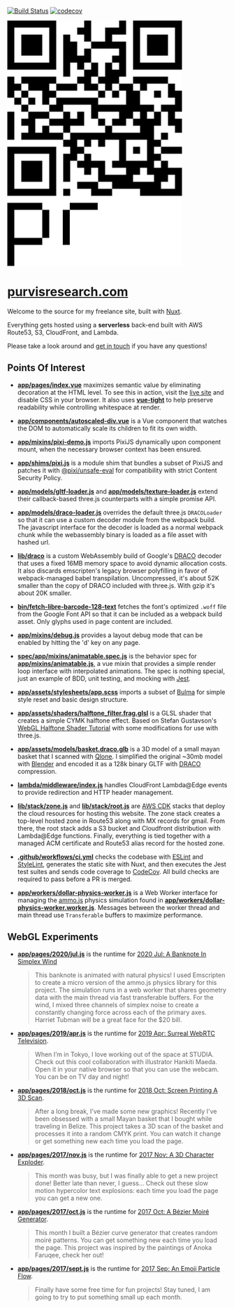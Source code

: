 [![Build Status](https://github.com/ianpurvis/purvisresearch.com/workflows/CI/badge.svg)](https://github.com/ianpurvis/purvisresearch.com)
[![codecov](https://codecov.io/gh/ianpurvis/purvisresearch.com/branch/master/graph/badge.svg)](https://codecov.io/gh/ianpurvis/purvisresearch.com)

[![Purvis Research](app/assets/images/qr-logo-200x280.svg)](https://purvisresearch.com)

# [purvisresearch.com](https://purvisresearch.com)

Welcome to the source for my freelance site, built with [Nuxt](https://nuxtjs.org).

Everything gets hosted using a **serverless** back-end built with AWS Route53, S3, CloudFront, and Lambda.

Please take a look around and [get in touch](mailto:ian@purvisresearch.com) if you have any questions!

## Points Of Interest

- [**app/pages/index.vue**](app/pages/index.vue#L12-L21)
  maximizes semantic value by eliminating decoration at the HTML level. To see
  this in action, visit the [live site](https://purvisresearch.com) and disable
  CSS in your browser. It also uses [**vue-tight**](https://github.com/ianpurvis/vue-tight)
  to help preserve readability while controlling whitespace at render.

- [**app/components/autoscaled-div.vue**](app/components/autoscaled-div.vue)
  is a Vue component that watches the DOM to automatically scale its children
  to fit its own width.

- [**app/mixins/pixi-demo.js**](app/mixins/pixi-demo.js#L30-L45)
  imports PixiJS dynamically upon component mount, when the necessary browser
  context has been ensured.

- [**app/shims/pixi.js**](app/shims/pixi.js) is a module shim that bundles a
  subset of PixiJS and patches it with
  [@pixi/unsafe-eval](https://github.com/pixijs/pixi.js/tree/dev/packages/unsafe-eval)
  for compatibility with strict Content Security Policy.

- [**app/models/gltf-loader.js**](app/models/gltf-loader.js) and
  [**app/models/texture-loader.js**](app/models/texture-loader.js) extend their
  callback-based three.js counterparts with a simple promise API.

- [**app/models/draco-loader.js**](app/models/draco-loader.js) overrides the
  default three.js `DRACOLoader` so that it can use a custom decoder module
  from the webpack build. The javascript interface for the decoder is loaded as
  a normal webpack chunk while the webassembly binary is loaded as a file asset
  with hashed url.

- [**lib/draco**](lib/draco) is a custom WebAssembly build of Google's
  [DRACO](https://github.com/google/draco) decoder that uses a fixed 16MB
  memory space to avoid dynamic allocation costs. It also discards emscripten's
  legacy browser polyfilling in favor of webpack-managed babel transpilation.
  Uncompressed, it's about 52K smaller than the copy of DRACO included with
  three.js. With gzip it's about 20K smaller.

- [**bin/fetch-libre-barcode-128-text**](bin/fetch-libre-barcode-128-text)
  fetches the font's optimized `.woff` file from the Google Font API so that it
  can be included as a webpack build asset. Only glyphs used in page content are
  included.

- [**app/mixins/debug.js**](app/mixins/debug.js) provides a layout debug mode
  that can be enabled by hitting the 'd' key on any page.

- [**spec/app/mixins/animatable.spec.js**](spec/app/mixins/animatable.spec.js)
  is the behavior spec for [**app/mixins/animatable.js**](app/mixins/animatable.js),
  a vue mixin that provides a simple render loop interface with interpolated
  animations. The spec is nothing special, just an example of BDD, unit
  testing, and mocking with [Jest](https://jestjs.io).

- [**app/assets/stylesheets/app.scss**](app/assets/stylesheets/app.scss)
  imports a subset of [Bulma](https://bulma.io) for simple style reset and
  basic design structure.

- [**app/assets/shaders/halftone_filter.frag.glsl**](app/assets/shaders/halftone_filter.frag.glsl)
  is a GLSL shader that creates a simple CYMK halftone effect. Based on Stefan
  Gustavson's [WebGL Halftone Shader Tutorial](http://weber.itn.liu.se/~stegu/webglshadertutorial/shadertutorial.html)
  with some modifications for use with three.js.

- [**app/assets/models/basket.draco.glb**](app/assets/models/basket.draco.glb)
  is a 3D model of a small mayan basket that I scanned with
  [Qlone](https://www.qlone.pro). I simplified the original ~30mb model with
  [Blender](https://www.blender.org)  and encoded it as a 128k binary GLTF with
  [DRACO](https://github.com/google/draco) compression.

- [**lambda/middleware/index.js**](lambda/middleware/index.js) handles
  CloudFront Lambda@Edge events to provide redirection and HTTP header
  management.

- [**lib/stack/zone.js**](lib/stack/zone.js) and [**lib/stack/root.js**](lib/stack/root.js)
  are [AWS CDK](https://github.com/aws/aws-cdk) stacks that deploy the cloud
  resources for hosting this website. The zone stack creates a top-level hosted
  zone in Route53 along with MX records for gmail. From there, the root stack
  adds a S3 bucket and Cloudfront distribution with Lambda@Edge functions. Finally,
  everything is tied together with a managed ACM certificate and Route53 alias
  record for the hosted zone.

- [**.github/workflows/ci.yml**](.github/workflows/ci.yml) checks the codebase
  with [ESLint](https://github.com/eslint/eslint) and
  [StyleLint](https://stylelint.io), generates the static site with Nuxt, and
  then executes the Jest test suites and sends code coverage to
  [CodeCov](https://codecov.io/gh/ianpurvis/purvisresearch.com). All build checks
  are required to pass before a PR is merged.

- [**app/workers/dollar-physics-worker.js**](app/workers/dollar-physics-worker.js)
  is a Web Worker interface for managing the [ammo.js](https://github.com/kripken/ammo.js)
  physics simulation found in [**app/workers/dollar-physics-worker.worker.js**](app/workers/dollar-physics-worker.worker.js).
  Messages between the worker thread and main thread use `Transferable` buffers
  to maximize performance.


## WebGL Experiments

- [**app/pages/2020/jul.js**](app/pages/2020/jul.js) is the runtime for [2020
  Jul: A Banknote In Simplex Wind](https://purvisresearch.com/2020/jul.html)

    > This banknote is animated with natural physics!
    I used Emscripten to create a micro version of the ammo.js physics library for
    this project. The simulation runs in a web worker that shares geometry data
    with the main thread via fast transferable buffers. For the wind, I mixed three
    channels of simplex noise to create a constantly changing force across each of
    the primary axes.  Harriet Tubman will be a great face for the $20 bill.

- [**app/pages/2019/apr.js**](app/pages/2019/apr.js) is the runtime for [2019
  Apr: Surreal WebRTC Television](https://purvisresearch.com/2019/apr.html).

    > When I’m in Tokyo, I love working out of the space at STUDIA. Check out this
    cool collaboration with illustrator Hankiti Maeda. Open it in your native
    browser so that you can use the webcam. You can be on TV day and night!

- [**app/pages/2018/oct.js**](app/pages/2018/oct.js) is the runtime for
  [2018 Oct: Screen Printing A 3D Scan](https://purvisresearch.com/2018/oct.html).

    > After a long break, I've made some new graphics! Recently I've been obsessed
    with a small Mayan basket that I bought while traveling in Belize. This project
    takes a 3D scan of the basket and processes it into a random CMYK print. You
    can watch it change or get something new each time you load the page.

- [**app/pages/2017/nov.js**](app/pages/2017/nov.js) is the runtime for
  [2017 Nov: A 3D Character Exploder](https://purvisresearch.com/2017/nov.html).

    > This month was busy, but I was finally able to get a new project done! Better
    late than never, I guess...  Check out these slow motion hypercolor text
    explosions: each time you load the page you can get a new one.

- [**app/pages/2017/oct.js**](app/pages/2017/oct.js) is the runtime for
  [2017 Oct: A Bézier Moiré Generator](https://purvisresearch.com/2017/oct.html).

    > This month I built a Bézier curve generator that creates random moiré patterns.
    You can get something new each time you load the page. This project was
    inspired by the paintings of Anoka Faruqee, check her out!

- [**app/pages/2017/sept.js**](app/pages/2017/sept.js) is the runtime for
  [2017 Sep: An Emoji Particle Flow](https://purvisresearch.com/2017/sept.html).

    > Finally have some free time for fun projects! Stay tuned, I am going to try
    to put something small up each month.
